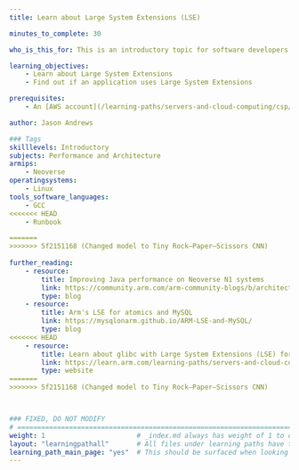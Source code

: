 ```yaml
---
title: Learn about Large System Extensions (LSE)

minutes_to_complete: 30 

who_is_this_for: This is an introductory topic for software developers who want to learn about Large System Extensions and use them in an application.

learning_objectives:
    - Learn about Large System Extensions
    - Find out if an application uses Large System Extensions

prerequisites:
    - An [AWS account](/learning-paths/servers-and-cloud-computing/csp/aws/) to access instance types with different AWS Graviton processors. If you don't have an AWS account, you can substitute other Arm Linux computers.

author: Jason Andrews

### Tags
skilllevels: Introductory
subjects: Performance and Architecture
armips:
    - Neoverse 
operatingsystems:
    - Linux 
tools_software_languages:
    - GCC
<<<<<<< HEAD
    - Runbook

=======
>>>>>>> 5f2151168 (Changed model to Tiny Rock–Paper–Scissors CNN)
    
further_reading:
    - resource:
        title: Improving Java performance on Neoverse N1 systems
        link: https://community.arm.com/arm-community-blogs/b/architectures-and-processors-blog/posts/java-performance-on-neoverse-n1
        type: blog
    - resource:
        title: Arm's LSE for atomics and MySQL
        link: https://mysqlonarm.github.io/ARM-LSE-and-MySQL/
        type: blog
<<<<<<< HEAD
    - resource:
        title: Learn about glibc with Large System Extensions (LSE) for performance improvement
        link: https://learn.arm.com/learning-paths/servers-and-cloud-computing/glibc-with-lse/
        type: website
=======
>>>>>>> 5f2151168 (Changed model to Tiny Rock–Paper–Scissors CNN)



### FIXED, DO NOT MODIFY
# ================================================================================
weight: 1                       # _index.md always has weight of 1 to order correctly
layout: "learningpathall"       # All files under learning paths have this same wrapper
learning_path_main_page: "yes"  # This should be surfaced when looking for related content. Only set for _index.md of learning path content.
---
```

